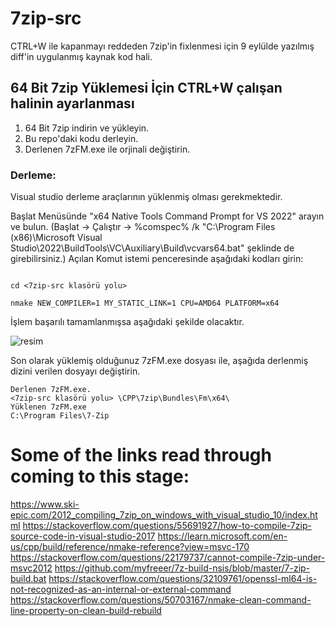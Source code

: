 # 7zip-src
CTRL+W ile kapanmayı reddeden 7zip'in fixlenmesi için 9 eylülde yazılmış diff'in uygulanmış kaynak kod hali.


## 64 Bit 7zip Yüklemesi İçin CTRL+W çalışan halinin ayarlanması

1. 64 Bit 7zip indirin ve yükleyin. 
2. Bu repo'daki kodu derleyin.
3. Derlenen 7zFM.exe ile orjinali değiştirin.


### Derleme: 
Visual studio derleme araçlarının yüklenmiş olması gerekmektedir.

Başlat Menüsünde "x64 Native Tools Command Prompt for VS 2022" arayın ve bulun. (Başlat -> Çalıştır -> %comspec% /k "C:\Program Files (x86)\Microsoft Visual Studio\2022\BuildTools\VC\Auxiliary\Build\vcvars64.bat" şeklinde de girebilirsiniz.)
Açılan Komut istemi penceresinde aşağıdaki kodları girin: 

``` 

cd <7zip-src klasörü yolu>

nmake NEW_COMPILER=1 MY_STATIC_LINK=1 CPU=AMD64 PLATFORM=x64

```
İşlem başarılı tamamlanmışsa aşağıdaki şekilde olacaktır.

![resim](https://user-images.githubusercontent.com/5601326/190855693-a5bdf4c9-3ab5-43c6-8e4f-2be0a27c6303.png)

Son olarak yüklemiş olduğunuz 7zFM.exe dosyası ile, aşağıda derlenmiş dizini verilen dosyayı değiştirin. 

```
Derlenen 7zFM.exe.
<7zip-src klasörü yolu> \CPP\7zip\Bundles\Fm\x64\
Yüklenen 7zFM.exe
C:\Program Files\7-Zip
```


# Some of the links read through coming to this stage: 
https://www.ski-epic.com/2012_compiling_7zip_on_windows_with_visual_studio_10/index.html
https://stackoverflow.com/questions/55691927/how-to-compile-7zip-source-code-in-visual-studio-2017
https://learn.microsoft.com/en-us/cpp/build/reference/nmake-reference?view=msvc-170
https://stackoverflow.com/questions/22179737/cannot-compile-7zip-under-msvc2012
https://github.com/myfreeer/7z-build-nsis/blob/master/7-zip-build.bat
https://stackoverflow.com/questions/32109761/openssl-ml64-is-not-recognized-as-an-internal-or-external-command
https://stackoverflow.com/questions/50703167/nmake-clean-command-line-property-on-clean-build-rebuild
